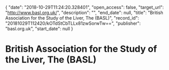 {
  "date": "2018-10-29T11:24:20.328401", 
  "open_access": false, 
  "target_url": "http://www.basl.org.uk/", 
  "description": "", 
  "end_date": null, 
  "title": "British Association for the Study of the Liver, The  (BASL)", 
  "record_id": "20181029T112420/kOTdStCbTLLx81zwSorwTw==", 
  "publisher": "basl.org.uk", 
  "start_date": null
}

# British Association for the Study of the Liver, The  (BASL)

